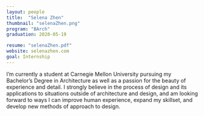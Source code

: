 ```yaml
---
layout: people
title:  "Selena Zhen"
thumbnail: "selenaZhen.png"
program: "BArch"
graduation: 2020-05-19

resume: "selenaZhen.pdf"
website: selenazhen.com
goal: Internship
---
```


I’m currently a student at Carnegie Mellon University pursuing my Bachelor’s Degree in Architecture as well as a passion for the beauty of experience and detail. I strongly believe in the process of design and its applications to situations outside of architecture and design, and am looking forward to ways I can improve human experience, expand my skillset, and develop new methods of approach to design.
